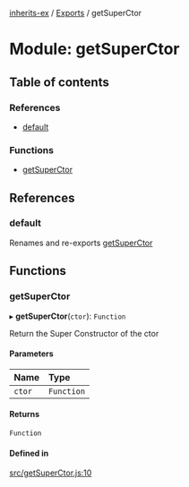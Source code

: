 [inherits-ex](../README.md) / [Exports](../modules.md) / getSuperCtor

# Module: getSuperCtor

## Table of contents

### References

- [default](getSuperCtor.md#default)

### Functions

- [getSuperCtor](getSuperCtor.md#getsuperctor)

## References

### default

Renames and re-exports [getSuperCtor](getSuperCtor.md#getsuperctor)

## Functions

### getSuperCtor

▸ **getSuperCtor**(`ctor`): `Function`

Return the Super Constructor of the ctor

#### Parameters

| Name | Type |
| :------ | :------ |
| `ctor` | `Function` |

#### Returns

`Function`

#### Defined in

[src/getSuperCtor.js:10](https://github.com/snowyu/inherits-ex.js/blob/fe6c4cf/src/getSuperCtor.js#L10)
